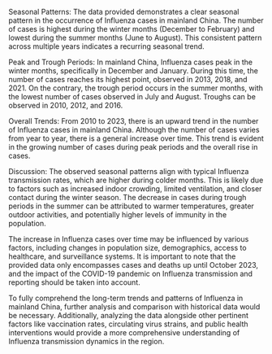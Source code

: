 Seasonal Patterns: 
The data provided demonstrates a clear seasonal pattern in the occurrence of Influenza cases in mainland China. The number of cases is highest during the winter months (December to February) and lowest during the summer months (June to August). This consistent pattern across multiple years indicates a recurring seasonal trend.

Peak and Trough Periods: 
In mainland China, Influenza cases peak in the winter months, specifically in December and January. During this time, the number of cases reaches its highest point, observed in 2013, 2018, and 2021. On the contrary, the trough period occurs in the summer months, with the lowest number of cases observed in July and August. Troughs can be observed in 2010, 2012, and 2016.

Overall Trends: 
From 2010 to 2023, there is an upward trend in the number of Influenza cases in mainland China. Although the number of cases varies from year to year, there is a general increase over time. This trend is evident in the growing number of cases during peak periods and the overall rise in cases.

Discussion: 
The observed seasonal patterns align with typical Influenza transmission rates, which are higher during colder months. This is likely due to factors such as increased indoor crowding, limited ventilation, and closer contact during the winter season. The decrease in cases during trough periods in the summer can be attributed to warmer temperatures, greater outdoor activities, and potentially higher levels of immunity in the population.

The increase in Influenza cases over time may be influenced by various factors, including changes in population size, demographics, access to healthcare, and surveillance systems. It is important to note that the provided data only encompasses cases and deaths up until October 2023, and the impact of the COVID-19 pandemic on Influenza transmission and reporting should be taken into account.

To fully comprehend the long-term trends and patterns of Influenza in mainland China, further analysis and comparison with historical data would be necessary. Additionally, analyzing the data alongside other pertinent factors like vaccination rates, circulating virus strains, and public health interventions would provide a more comprehensive understanding of Influenza transmission dynamics in the region.
